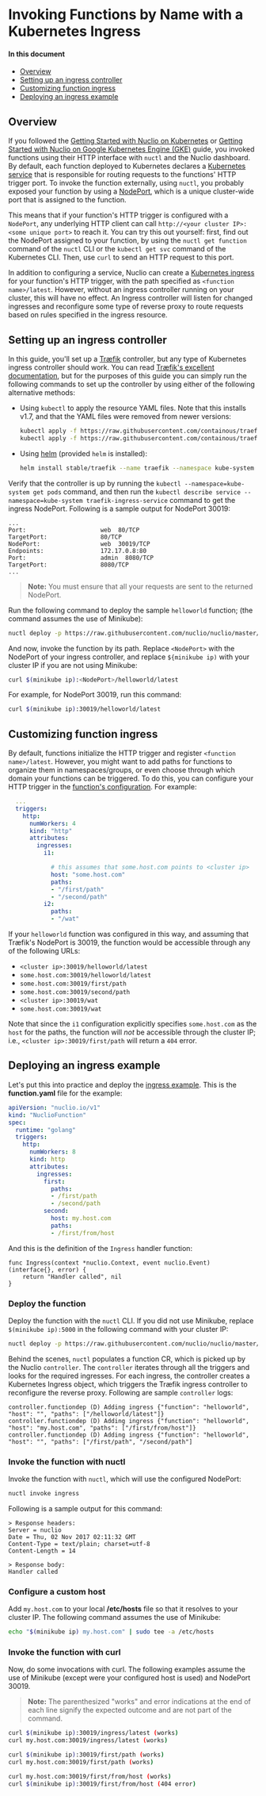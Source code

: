 # Invoking Functions by Name with a Kubernetes Ingress

#### In this document

- [Overview](#overview)
- [Setting up an ingress controller](#setting-up-an-ingress-controller)
- [Customizing function ingress](#customizing-function-ingress)
- [Deploying an ingress example](#deploying-an-ingress-example)

## Overview

If you followed the [Getting Started with Nuclio on Kubernetes](../../setup/k8s/getting-started-k8s.md) or [Getting Started with Nuclio on Google Kubernetes Engine (GKE)](../../setup/gke/getting-started-gke.md) guide, you invoked functions using their HTTP interface with `nuctl` and the Nuclio dashboard.
By default, each function deployed to Kubernetes declares a [Kubernetes service](https://kubernetes.io/docs/concepts/services-networking/service/) that is responsible for routing requests to the functions' HTTP trigger port.
To invoke the function externally, using `nuctl`, you probably exposed your function by using a [NodePort](https://kubernetes.io/docs/concepts/services-networking/service/#type-nodeport), which is a unique cluster-wide port that is assigned to the function.

This means that if your function's HTTP trigger is configured with a `NodePort`, any underlying HTTP client can call `http://<your cluster IP>:<some unique port>` to reach it.
You can try this out yourself: first, find out the NodePort assigned to your function, by using the `nuctl get function` command of the `nuctl` CLI or the `kubectl get svc` command of the Kubernetes CLI. Then, use `curl` to send an HTTP request to this port.

In addition to configuring a service, Nuclio can create a [Kubernetes ingress](https://kubernetes.io/docs/concepts/services-networking/ingress/) for your function's HTTP trigger, with the path specified as `<function name>/latest`.
However, without an ingress controller running on your cluster, this will have no effect. An Ingress controller will listen for changed ingresses and reconfigure some type of reverse proxy to route requests based on rules specified in the ingress resource.

## Setting up an ingress controller

In this guide, you'll set up a [Træfik](https://docs.traefik.io/) controller, but any type of Kubernetes ingress controller should work. You can read [Træfik's excellent documentation](https://docs.traefik.io/user-guides/crd-acme/), but for the purposes of this guide you can simply run the following commands to set up the controller by using either of the following alternative methods:

- Using `kubectl` to apply the resource YAML files. Note that this installs v1.7, and that the YAML files were removed from newer versions:
  ```sh
  kubectl apply -f https://raw.githubusercontent.com/containous/traefik/v1.7/examples/k8s/traefik-rbac.yaml
  kubectl apply -f https://raw.githubusercontent.com/containous/traefik/v1.7/examples/k8s/traefik-deployment.yaml
  ```

- Using [helm](https://helm.sh/) (provided `helm` is installed):
  ```sh
  helm install stable/traefik --name traefik --namespace kube-system
  ```

Verify that the controller is up by running the `kubectl --namespace=kube-system get pods` command, and then run the `kubectl describe service --namespace=kube-system traefik-ingress-service` command to get the ingress NodePort. Following is a sample output for NodePort 30019:

```text
...
Port:                     web  80/TCP
TargetPort:               80/TCP
NodePort:                 web  30019/TCP
Endpoints:                172.17.0.8:80
Port:                     admin  8080/TCP
TargetPort:               8080/TCP
...
```

> **Note:** You must ensure that all your requests are sent to the returned NodePort.

Run the following command to deploy the sample `helloworld` function; (the command assumes the use of Minikube):
```sh
nuctl deploy -p https://raw.githubusercontent.com/nuclio/nuclio/master/hack/examples/golang/helloworld/helloworld.go --registry $(minikube ip):5000 helloworld --run-registry localhost:5000
```

And now, invoke the function by its path.
Replace `<NodePort>` with the NodePort of your ingress controller, and replace `${minikube ip)` with your cluster IP if you are not using Minikube:
```sh
curl $(minikube ip):<NodePort>/helloworld/latest
```

For example, for NodePort 30019, run this command:
```sh
curl $(minikube ip):30019/helloworld/latest
```

## Customizing function ingress

By default, functions initialize the HTTP trigger and register `<function name>/latest`. However, you might want to add paths for functions to organize them in namespaces/groups, or even choose through which domain your functions can be triggered. To do this, you can configure your HTTP trigger in the [function's configuration](../../reference/function-configuration/function-configuration-reference). For example:

```yaml
  ...
  triggers:
    http:
      numWorkers: 4
      kind: "http"
      attributes:
        ingresses:
          i1:

            # this assumes that some.host.com points to <cluster ip>
            host: "some.host.com"
            paths:
            - "/first/path"
            - "/second/path"
          i2:
            paths:
            - "/wat"
```

If your `helloworld` function was configured in this way, and assuming that Træfik's NodePort is 30019, the function would be accessible through any of the following URLs:

- `<cluster ip>:30019/helloworld/latest`
- `some.host.com:30019/helloworld/latest`
- `some.host.com:30019/first/path`
- `some.host.com:30019/second/path`
- `<cluster ip>:30019/wat`
- `some.host.com:30019/wat`

Note that since the `i1` configuration explicitly specifies `some.host.com` as the `host` for the paths, the function will _not_ be accessible through the cluster IP; i.e., `<cluster ip>:30019/first/path` will return a `404` error.

## Deploying an ingress example

Let's put this into practice and deploy the [ingress example](https://github.com/nuclio/nuclio/tree/development/hack/examples/golang/ingress/ingress.go). This is the **function.yaml** file for the example:

```yaml
apiVersion: "nuclio.io/v1"
kind: "NuclioFunction"
spec:
  runtime: "golang"
  triggers:
    http:
      numWorkers: 8
      kind: http
      attributes:
        ingresses:
          first:
            paths:
            - /first/path
            - /second/path
          second:
            host: my.host.com
            paths:
            - /first/from/host
```

And this is the definition of the `Ingress` handler function: 
```golang
func Ingress(context *nuclio.Context, event nuclio.Event) (interface{}, error) {
	return "Handler called", nil
}
```

### Deploy the function

Deploy the function with the `nuctl` CLI. If you did not use Minikube, replace `$(minikube ip):5000` in the following command with your cluster IP:
```sh
nuctl deploy -p https://raw.githubusercontent.com/nuclio/nuclio/master/hack/examples/golang/ingress/ingress.go --registry $(minikube ip):5000 ingress --run-registry localhost:5000 --verbose
```

Behind the scenes, `nuctl` populates a function CR, which is picked up by the Nuclio `controller`. The `controller` iterates through all the triggers and looks for the required ingresses. For each ingress, the controller creates a Kubernetes Ingress object, which triggers the Træfik ingress controller to reconfigure the reverse proxy. Following are sample `controller` logs:

```
controller.functiondep (D) Adding ingress {"function": "helloworld", "host": "", "paths": ["/helloworld/latest"]}
controller.functiondep (D) Adding ingress {"function": "helloworld", "host": "my.host.com", "paths": ["/first/from/host"]}
controller.functiondep (D) Adding ingress {"function": "helloworld", "host": "", "paths": ["/first/path", "/second/path"]
```

### Invoke the function with nuctl

Invoke the function with `nuctl`, which will use the configured NodePort:
```sh
nuctl invoke ingress
```
Following is a sample output for this command:
```text
> Response headers:
Server = nuclio
Date = Thu, 02 Nov 2017 02:11:32 GMT
Content-Type = text/plain; charset=utf-8
Content-Length = 14

> Response body:
Handler called
```

### Configure a custom host

Add `my.host.com` to your local **/etc/hosts** file so that it resolves to your cluster IP. The following command assumes the use of Minikube:
```sh
echo "$(minikube ip) my.host.com" | sudo tee -a /etc/hosts
```

### Invoke the function with curl

Now, do some invocations with curl. The following examples assume the use of Minikube (except were your configured host is used) and NodePort 30019.

> **Note:** The parenthesized "works" and error indications at the end of each line signify the expected outcome and are not part of the command.

```sh
curl $(minikube ip):30019/ingress/latest (works)
curl my.host.com:30019/ingress/latest (works)

curl $(minikube ip):30019/first/path (works)
curl my.host.com:30019/first/path (works)

curl my.host.com:30019/first/from/host (works)
curl $(minikube ip):30019/first/from/host (404 error)
```

